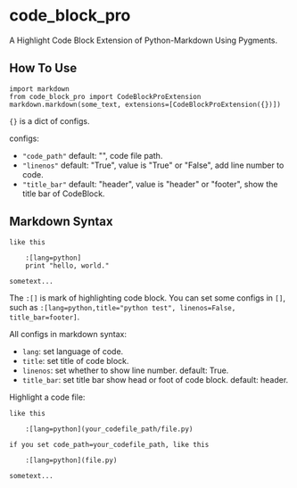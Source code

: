 code_block_pro
==============

A Highlight Code Block Extension of Python-Markdown Using Pygments.

How To Use
----------

    import markdown
    from code_block_pro import CodeBlockProExtension
    markdown.markdown(some_text, extensions=[CodeBlockProExtension({})])
  
`{}` is a dict of configs.

configs:

* `"code_path"`  default: "", code file path.
* `"linenos"`  default: "True", value is "True" or "False", add line number to code.
* `"title_bar"`  default: "header", value is "header" or "footer", show the title bar of CodeBlock.
    
Markdown Syntax
---------------

    like this
        
        :[lang=python]
        print "hello, world."
    
    sometext...
    
    
The `:[]` is mark of highlighting code block. You can set some configs in `[]`,
such as `:[lang=python,title="python test", linenos=False, title_bar=footer]`.

All configs in markdown syntax:

* `lang`: set language of code.
* `title`: set title of code block.
* `linenos`: set whether to show line number. default: True.
* `title_bar`: set title bar show head or foot of code block. default: header.

Highlight a code file:

    like this
    
        :[lang=python](your_codefile_path/file.py)
        
    if you set code_path=your_codefile_path, like this
    
        :[lang=python](file.py)
        
    sometext...
    

